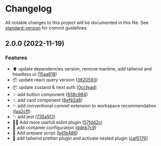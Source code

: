# Changelog

All notable changes to this project will be documented in this file. See [standard-version](https://github.com/conventional-changelog/standard-version) for commit guidelines.

## 2.0.0 (2022-11-19)

### Features

- :arrow_up: update dependencies version, remove mantine, add tailwind and headless ui ([15aa818](https://github.com/hasan-almujtaba/next-starter/commit/15aa818401cb82853513e0d21c7b7932be8baa32))
- :package: update react query version ([3620593](https://github.com/hasan-almujtaba/next-starter/commit/362059367ee5d279153992fe3ef15f49904e1f28))
- :package: update zustand & next auth ([0ccfead](https://github.com/hasan-almujtaba/next-starter/commit/0ccfead803c1f1e90abd18147541fcfd45a99c8b))
- :sparkles: add button component ([938c984](https://github.com/hasan-almujtaba/next-starter/commit/938c9848220ca44aff09c7e8baf05e4fd2664788))
- :sparkles: add card component ([8ef82d8](https://github.com/hasan-almujtaba/next-starter/commit/8ef82d841ea51c7ea69f7485ca15585b7341feb7))
- :sparkles: add conventional commit extension to workspace recommendation ([faa2cff](https://github.com/hasan-almujtaba/next-starter/commit/faa2cffe0eeb1f939cf95be7cee7a7ef6bb53d78))
- :sparkles: add jest ([735a5f2](https://github.com/hasan-almujtaba/next-starter/commit/735a5f2cbff88481e0c93446e106d37ca38d6218))
- :technologist: Add more usefull eslint plugin ([57fdd2c](https://github.com/hasan-almujtaba/next-starter/commit/57fdd2cbf4aa36e9d5fbb5cbd9251d8550666234))
- :wrench: add container configuration ([ddeb7c9](https://github.com/hasan-almujtaba/next-starter/commit/ddeb7c9622db665989db068e29af78c01aa47123))
- :wrench: Add prepare script ([bd1b486](https://github.com/hasan-almujtaba/next-starter/commit/bd1b48672bf8eac8a93cadd1e23c307c265020b9))
- :wrench: add tailwind prettier plugin and activate nested plugin ([caf5176](https://github.com/hasan-almujtaba/next-starter/commit/caf517630b6328764926425b5a622d06fec1f37d))
